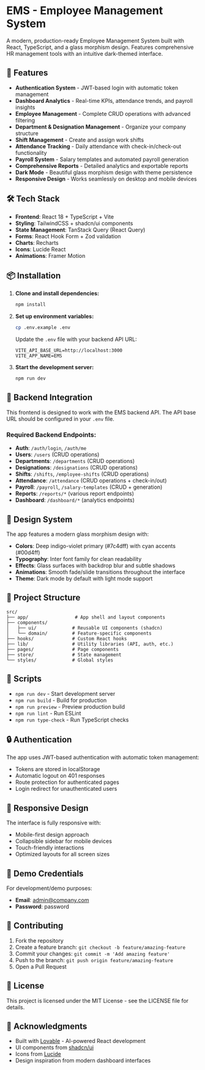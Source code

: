 # EMS - Employee Management System

A modern, production-ready Employee Management System built with React, TypeScript, and a glass morphism design. Features comprehensive HR management tools with an intuitive dark-themed interface.

## 🚀 Features

- **Authentication System** - JWT-based login with automatic token management
- **Dashboard Analytics** - Real-time KPIs, attendance trends, and payroll insights
- **Employee Management** - Complete CRUD operations with advanced filtering
- **Department & Designation Management** - Organize your company structure
- **Shift Management** - Create and assign work shifts
- **Attendance Tracking** - Daily attendance with check-in/check-out functionality
- **Payroll System** - Salary templates and automated payroll generation
- **Comprehensive Reports** - Detailed analytics and exportable reports
- **Dark Mode** - Beautiful glass morphism design with theme persistence
- **Responsive Design** - Works seamlessly on desktop and mobile devices

## 🛠️ Tech Stack

- **Frontend**: React 18 + TypeScript + Vite
- **Styling**: TailwindCSS + shadcn/ui components
- **State Management**: TanStack Query (React Query)
- **Forms**: React Hook Form + Zod validation
- **Charts**: Recharts
- **Icons**: Lucide React
- **Animations**: Framer Motion

## 📦 Installation

1. **Clone and install dependencies:**
   ```bash
   npm install
   ```

2. **Set up environment variables:**
   ```bash
   cp .env.example .env
   ```
   Update the `.env` file with your backend API URL:
   ```
   VITE_API_BASE_URL=http://localhost:3000
   VITE_APP_NAME=EMS
   ```

3. **Start the development server:**
   ```bash
   npm run dev
   ```

## 🔧 Backend Integration

This frontend is designed to work with the EMS backend API. The API base URL should be configured in your `.env` file.

### Required Backend Endpoints:

- **Auth**: `/auth/login`, `/auth/me`
- **Users**: `/users` (CRUD operations)
- **Departments**: `/departments` (CRUD operations)
- **Designations**: `/designations` (CRUD operations)
- **Shifts**: `/shifts`, `/employee-shifts` (CRUD operations)
- **Attendance**: `/attendance` (CRUD operations + check-in/out)
- **Payroll**: `/payroll`, `/salary-templates` (CRUD + generation)
- **Reports**: `/reports/*` (various report endpoints)
- **Dashboard**: `/dashboard/*` (analytics endpoints)

## 🎨 Design System

The app features a modern glass morphism design with:

- **Colors**: Deep indigo-violet primary (#7c4dff) with cyan accents (#00d4ff)
- **Typography**: Inter font family for clean readability
- **Effects**: Glass surfaces with backdrop blur and subtle shadows
- **Animations**: Smooth fade/slide transitions throughout the interface
- **Theme**: Dark mode by default with light mode support

## 📁 Project Structure

```
src/
├── app/                 # App shell and layout components
├── components/
│   ├── ui/             # Reusable UI components (shadcn)
│   └── domain/         # Feature-specific components
├── hooks/              # Custom React hooks
├── lib/                # Utility libraries (API, auth, etc.)
├── pages/              # Page components
├── store/              # State management
└── styles/             # Global styles
```

## 🚀 Scripts

- `npm run dev` - Start development server
- `npm run build` - Build for production
- `npm run preview` - Preview production build
- `npm run lint` - Run ESLint
- `npm run type-check` - Run TypeScript checks

## 🔒 Authentication

The app uses JWT-based authentication with automatic token management:

- Tokens are stored in localStorage
- Automatic logout on 401 responses
- Route protection for authenticated pages
- Login redirect for unauthenticated users

## 📱 Responsive Design

The interface is fully responsive with:

- Mobile-first design approach
- Collapsible sidebar for mobile devices
- Touch-friendly interactions
- Optimized layouts for all screen sizes

## 🎯 Demo Credentials

For development/demo purposes:
- **Email**: admin@company.com
- **Password**: password

## 🤝 Contributing

1. Fork the repository
2. Create a feature branch: `git checkout -b feature/amazing-feature`
3. Commit your changes: `git commit -m 'Add amazing feature'`
4. Push to the branch: `git push origin feature/amazing-feature`
5. Open a Pull Request

## 📄 License

This project is licensed under the MIT License - see the LICENSE file for details.

## 🙏 Acknowledgments

- Built with [Lovable](https://lovable.dev) - AI-powered React development
- UI components from [shadcn/ui](https://ui.shadcn.com)
- Icons from [Lucide](https://lucide.dev)
- Design inspiration from modern dashboard interfaces